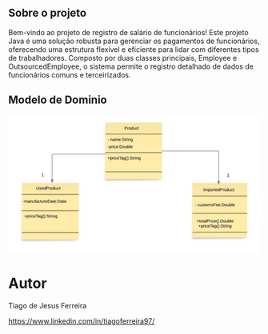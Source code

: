## Sobre o projeto
Bem-vindo ao projeto de registro de salário de funcionários! Este projeto Java é uma solução robusta para gerenciar os pagamentos de funcionários, oferecendo uma estrutura flexível e eficiente para lidar com diferentes tipos de trabalhadores. Composto por duas classes principais, Employee e OutsourcedEmployee, o sistema permite o registro detalhado de dados de funcionários comuns e terceirizados.

## Modelo de Dominio
![Modelo Conceitual](https://github.com/TiagoFerreirago/arqwork/blob/main/diagrama%20lista%20produtos.jpeg)


# Autor

Tiago de Jesus Ferreira

https://www.linkedin.com/in/tiagoferreira97/
